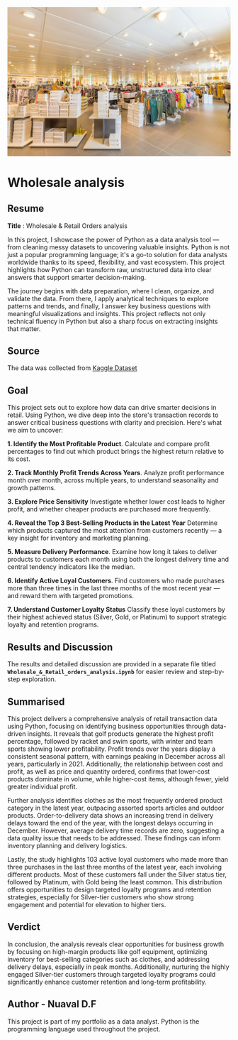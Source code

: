 ![Retail Store](https://github.com/valfadillah/Wholesale-analysis/blob/main/alexander-fae-GMGdhtYeROY-unsplash.jpg)
# Wholesale analysis

## Resume
**Title** : Wholesale & Retail Orders analysis

In this project, I showcase the power of Python as a data analysis tool — from cleaning messy datasets to uncovering valuable insights. 
Python is not just a popular programming language; it's a go-to solution for data analysts worldwide thanks to its speed, flexibility, and vast ecosystem. 
This project highlights how Python can transform raw, unstructured data into clear answers that support smarter decision-making.

The journey begins with data preparation, where I clean, organize, and validate the data. 
From there, I apply analytical techniques to explore patterns and trends, and finally, I answer key business questions with meaningful visualizations and insights. 
This project reflects not only technical fluency in Python but also a sharp focus on extracting insights that matter.

## Source
The data was collected from [Kaggle Dataset](https://www.kaggle.com/datasets/gabrielsantello/wholesale-and-retail-orders-dataset)

## Goal
This project sets out to explore how data can drive smarter decisions in retail. 
Using Python, we dive deep into the store's transaction records to answer critical business questions with clarity and precision. Here's what we aim to uncover:

**1. Identify the Most Profitable Product**.
Calculate and compare profit percentages to find out which product brings the highest return relative to its cost.

**2. Track Monthly Profit Trends Across Years**.
Analyze profit performance month over month, across multiple years, to understand seasonality and growth patterns.

**3. Explore Price Sensitivity**
Investigate whether lower cost leads to higher profit, and whether cheaper products are purchased more frequently.

**4. Reveal the Top 3 Best-Selling Products in the Latest Year**
Determine which products captured the most attention from customers recently — a key insight for inventory and marketing planning.

**5. Measure Delivery Performance**.
Examine how long it takes to deliver products to customers each month using both the longest delivery time and central tendency indicators like the median.

**6. Identify Active Loyal Customers**.
Find customers who made purchases more than three times in the last three months of the most recent year — and reward them with targeted promotions.

**7. Understand Customer Loyalty Status**
Classify these loyal customers by their highest achieved status (Silver, Gold, or Platinum) to support strategic loyalty and retention programs.


## Results and Discussion 
The results and detailed discussion are provided in a separate file titled **`Wholesale_&_Retail_orders_analysis.ipynb`** for easier review and step-by-step exploration.


## Summarised
This project delivers a comprehensive analysis of retail transaction data using Python, focusing on identifying business opportunities through data-driven insights. 
It reveals that golf products generate the highest profit percentage, followed by racket and swim sports, with winter and team sports showing lower profitability. 
Profit trends over the years display a consistent seasonal pattern, with earnings peaking in December across all years, particularly in 2021.
Additionally, the relationship between cost and profit, as well as price and quantity ordered, confirms that lower-cost products dominate in volume, while higher-cost items, although fewer, yield greater individual profit.

Further analysis identifies clothes as the most frequently ordered product category in the latest year, outpacing assorted sports articles and outdoor products. 
Order-to-delivery data shows an increasing trend in delivery delays toward the end of the year, with the longest delays occurring in December. 
However, average delivery time records are zero, suggesting a data quality issue that needs to be addressed. 
These findings can inform inventory planning and delivery logistics.

Lastly, the study highlights 103 active loyal customers who made more than three purchases in the last three months of the latest year, each involving different products. 
Most of these customers fall under the Silver status tier, followed by Platinum, with Gold being the least common. 
This distribution offers opportunities to design targeted loyalty programs and retention strategies, especially for Silver-tier customers who show strong engagement and potential for elevation to higher tiers.

## Verdict 
In conclusion, the analysis reveals clear opportunities for business growth by focusing on high-margin products like golf equipment, optimizing inventory for best-selling categories such as clothes, and addressing delivery delays, especially in peak months. 
Additionally, nurturing the highly engaged Silver-tier customers through targeted loyalty programs could significantly enhance customer retention and long-term profitability.

## Author - Nuaval D.F
This project is part of my portfolio as a data analyst. Python is the programming language used throughout the project. 
